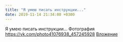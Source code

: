 ```yaml
---
title: "Я умею писать инструкции..."
date: 2019-11-14 21:34:00 +0300
---
```


Я умею писать инструкции...
Фотография
<a class="vk-attach" href="https://vk.com/photo41076938_457245928">https://vk.com/photo41076938_457245928</a>
<a class="vk-attach" href="https://vk.com/photo41076938_457245928">Вложение</a>
